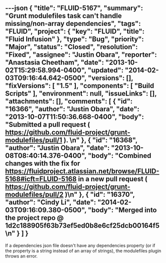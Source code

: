 ---json
{
  "title": "FLUID-5167",
  "summary": "Grunt modulefiles task can't handle missing/non-array dependencies",
  "tags": "FLUID",
  "project": {
    "key": "FLUID",
    "title": "Fluid Infusion"
  },
  "type": "Bug",
  "priority": "Major",
  "status": "Closed",
  "resolution": "Fixed",
  "assignee": "Justin Obara",
  "reporter": "Anastasia Cheetham",
  "date": "2013-10-02T15:29:58.994-0400",
  "updated": "2014-02-03T09:16:44.642-0500",
  "versions": [],
  "fixVersions": [
    "1.5"
  ],
  "components": [
    "Build Scripts"
  ],
  "environment": null,
  "issueLinks": [],
  "attachments": [],
  "comments": [
    {
      "id": "16366",
      "author": "Justin Obara",
      "date": "2013-10-07T11:50:36.668-0400",
      "body": "Submitted a pull request ( <https://github.com/fluid-project/grunt-modulefiles/pull/1> ).&#x20;\n"
    },
    {
      "id": "16368",
      "author": "Justin Obara",
      "date": "2013-10-08T08:40:14.376-0400",
      "body": "Combined changes with the fix for <https://fluidproject.atlassian.net/browse/FLUID-5168#icft=FLUID-5168> in a new pull request ( <https://github.com/fluid-project/grunt-modulefiles/pull/2> )\n"
    },
    {
      "id": "16370",
      "author": "Cindy Li",
      "date": "2014-02-03T09:16:09.380-0500",
      "body": "Merged into the project repo @ 1d2c188905f63b73ef5ed0b8e6cf25dcb00164f5\n"
    }
  ]
}
---
If a dependencies json file doesn't have any dependencies property (or if the property is a string instead of an array of strings), the modulefiles plugin throws an error.

        